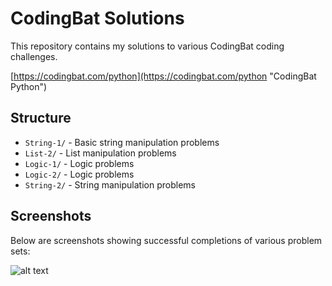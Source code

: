 # CodingBat Solutions

This repository contains my solutions to various CodingBat coding challenges.

[https://codingbat.com/python](https://codingbat.com/python "CodingBat Python")

## Structure

- `String-1/` - Basic string manipulation problems
- `List-2/` - List manipulation problems
- `Logic-1/` - Logic problems
- `Logic-2/` - Logic problems
- `String-2/` - String manipulation problems

## Screenshots

Below are screenshots showing successful completions of various problem sets:





![alt text](https://github.com/Godsonoheneba/Coding-Bat-Python/blob/master/Screenshot.png "CodingBat Python")
